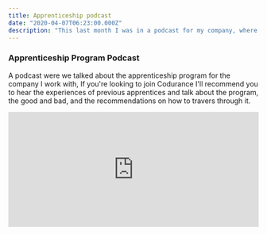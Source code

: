 ```yaml
---
title: Apprenticeship podcast
date: "2020-04-07T06:23:00.000Z"
description: "This last month I was in a podcast for my company, where we talked about the apprenticeship program"
---
```


### Apprenticeship Program Podcast

A podcast were we talked about the apprenticeship program for the company I work with, If you're looking to join Codurance I'll recommend you to hear the experiences of previous apprentices and talk about the program, the good and bad, and the recommendations on how to travers through it.

<iframe src="https://open.spotify.com/embed-podcast/episode/3SKloyGcr6c6JWp8oDB2NN" width="100%" height="232" frameborder="0" allowtransparency="true" allow="encrypted-media"></iframe>